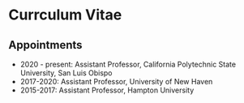 # Currculum Vitae

## Appointments

- 2020 - present: Assistant Professor, California Polytechnic State University, San Luis Obispo
- 2017-2020: Assistant Professor, University of New Haven
- 2015-2017: Assistant Professor, Hampton University